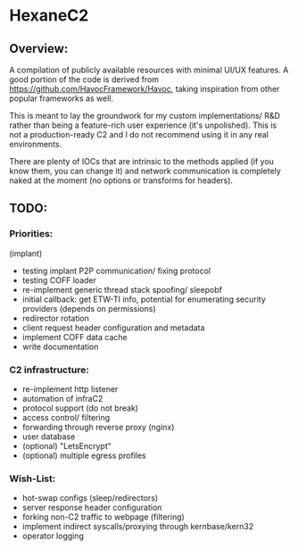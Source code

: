 # HexaneC2
## Overview:
A compilation of publicly available resources with minimal UI/UX features. A good portion of the code is derived from https://github.com/HavocFramework/Havoc, taking inspiration from other popular frameworks as well.

This is meant to lay the groundwork for my custom implementations/ R&D rather than being a feature-rich user experience (it's unpolished). This is not a production-ready C2 and I do not recommend using it in any real environments. 

There are plenty of IOCs that are intrinsic to the methods applied (if you know them, you can change it) and network communication is completely naked at the moment (no options or transforms for headers).

## TODO:
### Priorities:
(implant)
- testing implant P2P communication/ fixing protocol
- testing COFF loader
- re-implement generic thread stack spoofing/ sleepobf
- initial callback: get ETW-TI info, potential for enumerating security providers (depends on permissions)
- redirector rotation 
- client request header configuration and metadata 
- implement COFF data cache
- write documentation

### C2 infrastructure:
- re-implement http listener
- automation of infraC2
- protocol support (do not break)
- access control/ filtering
- forwarding through reverse proxy (nginx)
- user database
- (optional) "LetsEncrypt"
- (optional) multiple egress profiles

### Wish-List:
- hot-swap configs (sleep/redirectors)
- server response header configuration
- forking non-C2 traffic to webpage (filtering)
- implement indirect syscalls/proxying through kernbase/kern32
- operator logging
